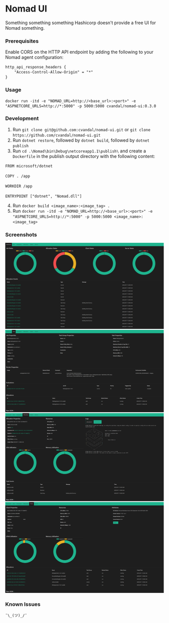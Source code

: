 # Nomad UI

Something something something Hashicorp doesn't provide a free UI for Nomad something.

### Prerequisites
Enable CORS on the HTTP API endpoint by adding the following to your Nomad agent configuration:
```
http_api_response_headers {
    "Access-Control-Allow-Origin" = "*"
}
```

### Usage
```
docker run -itd -e "NOMAD_URL=http://<base_url>:<port>" -e "ASPNETCORE_URLS=http://*:5000" -p 5000:5000 cvandal/nomad-ui:0.3.0
```

### Development
1. Run `git clone git@github.com:cvandal/nomad-ui.git` or `git clone https://github.com/cvandal/nomad-ui.git`
2. Run `dotnet restore`, followed by `dotnet build`, followed by `dotnet publish`
3. Run `cd .\Nomad\bin\Debug\netcoreapp1.1\publish\` and create a `Dockerfile` in the publish output directory with the following content:
```
FROM microsoft/dotnet

COPY . /app

WORKDIR /app

ENTRYPOINT ["dotnet", "Nomad.dll"]
```
4. Run `docker build <image_name>:<image_tag> .`
5. Run `docker run -itd -e "NOMAD_URL=http://<base_url>:<port>" -e "ASPNETCORE_URLS=http://*:5000" -p 5000:5000 <image_name>:<image_tag>`

### Screenshots
![alt text](https://github.com/cvandal/nomad-ui/raw/master/Nomad/wwwroot/images/dashboard.png "Dashboard")
![alt text](https://github.com/cvandal/nomad-ui/raw/master/Nomad/wwwroot/images/job.png "Job")
![alt text](https://github.com/cvandal/nomad-ui/raw/master/Nomad/wwwroot/images/allocation.png "Allocation")
![alt text](https://github.com/cvandal/nomad-ui/raw/master/Nomad/wwwroot/images/client.png "Client")

### Known Issues
`¯\_(ツ)_/¯`
